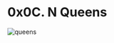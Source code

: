 # 0x0C. N Queens



![queens](https://user-images.githubusercontent.com/85587286/201232095-e4453777-54a8-4539-a274-22df8b6257f8.jpeg)

